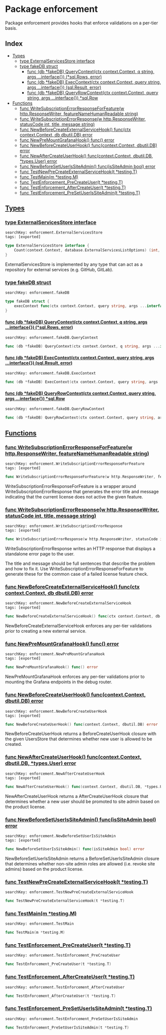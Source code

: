 # Package enforcement

Package enforcement provides hooks that enforce validations on a per-tier basis. 

## Index

* [Types](#type)
    * [type ExternalServicesStore interface](#ExternalServicesStore)
    * [type fakeDB struct](#fakeDB)
        * [func (db *fakeDB) QueryContext(ctx context.Context, q string, args ...interface{}) (*sql.Rows, error)](#fakeDB.QueryContext)
        * [func (db *fakeDB) ExecContext(ctx context.Context, query string, args ...interface{}) (sql.Result, error)](#fakeDB.ExecContext)
        * [func (db *fakeDB) QueryRowContext(ctx context.Context, query string, args ...interface{}) *sql.Row](#fakeDB.QueryRowContext)
* [Functions](#func)
    * [func WriteSubscriptionErrorResponseForFeature(w http.ResponseWriter, featureNameHumanReadable string)](#WriteSubscriptionErrorResponseForFeature)
    * [func WriteSubscriptionErrorResponse(w http.ResponseWriter, statusCode int, title, message string)](#WriteSubscriptionErrorResponse)
    * [func NewBeforeCreateExternalServiceHook() func(ctx context.Context, db dbutil.DB) error](#NewBeforeCreateExternalServiceHook)
    * [func NewPreMountGrafanaHook() func() error](#NewPreMountGrafanaHook)
    * [func NewBeforeCreateUserHook() func(context.Context, dbutil.DB) error](#NewBeforeCreateUserHook)
    * [func NewAfterCreateUserHook() func(context.Context, dbutil.DB, *types.User) error](#NewAfterCreateUserHook)
    * [func NewBeforeSetUserIsSiteAdmin() func(isSiteAdmin bool) error](#NewBeforeSetUserIsSiteAdmin)
    * [func TestNewPreCreateExternalServiceHook(t *testing.T)](#TestNewPreCreateExternalServiceHook)
    * [func TestMain(m *testing.M)](#TestMain)
    * [func TestEnforcement_PreCreateUser(t *testing.T)](#TestEnforcement_PreCreateUser)
    * [func TestEnforcement_AfterCreateUser(t *testing.T)](#TestEnforcement_AfterCreateUser)
    * [func TestEnforcement_PreSetUserIsSiteAdmin(t *testing.T)](#TestEnforcement_PreSetUserIsSiteAdmin)


## <a id="type" href="#type">Types</a>

### <a id="ExternalServicesStore" href="#ExternalServicesStore">type ExternalServicesStore interface</a>

```
searchKey: enforcement.ExternalServicesStore
tags: [exported]
```

```Go
type ExternalServicesStore interface {
	Count(context.Context, database.ExternalServicesListOptions) (int, error)
}
```

ExternalServicesStore is implemented by any type that can act as a repository for external services (e.g. GitHub, GitLab). 

### <a id="fakeDB" href="#fakeDB">type fakeDB struct</a>

```
searchKey: enforcement.fakeDB
```

```Go
type fakeDB struct {
	execContext func(ctx context.Context, query string, args ...interface{}) (sql.Result, error)
}
```

#### <a id="fakeDB.QueryContext" href="#fakeDB.QueryContext">func (db *fakeDB) QueryContext(ctx context.Context, q string, args ...interface{}) (*sql.Rows, error)</a>

```
searchKey: enforcement.fakeDB.QueryContext
```

```Go
func (db *fakeDB) QueryContext(ctx context.Context, q string, args ...interface{}) (*sql.Rows, error)
```

#### <a id="fakeDB.ExecContext" href="#fakeDB.ExecContext">func (db *fakeDB) ExecContext(ctx context.Context, query string, args ...interface{}) (sql.Result, error)</a>

```
searchKey: enforcement.fakeDB.ExecContext
```

```Go
func (db *fakeDB) ExecContext(ctx context.Context, query string, args ...interface{}) (sql.Result, error)
```

#### <a id="fakeDB.QueryRowContext" href="#fakeDB.QueryRowContext">func (db *fakeDB) QueryRowContext(ctx context.Context, query string, args ...interface{}) *sql.Row</a>

```
searchKey: enforcement.fakeDB.QueryRowContext
```

```Go
func (db *fakeDB) QueryRowContext(ctx context.Context, query string, args ...interface{}) *sql.Row
```

## <a id="func" href="#func">Functions</a>

### <a id="WriteSubscriptionErrorResponseForFeature" href="#WriteSubscriptionErrorResponseForFeature">func WriteSubscriptionErrorResponseForFeature(w http.ResponseWriter, featureNameHumanReadable string)</a>

```
searchKey: enforcement.WriteSubscriptionErrorResponseForFeature
tags: [exported]
```

```Go
func WriteSubscriptionErrorResponseForFeature(w http.ResponseWriter, featureNameHumanReadable string)
```

WriteSubscriptionErrorResponseForFeature is a wrapper around WriteSubscriptionErrorResponse that generates the error title and message indicating that the current license does not active the given feature. 

### <a id="WriteSubscriptionErrorResponse" href="#WriteSubscriptionErrorResponse">func WriteSubscriptionErrorResponse(w http.ResponseWriter, statusCode int, title, message string)</a>

```
searchKey: enforcement.WriteSubscriptionErrorResponse
tags: [exported]
```

```Go
func WriteSubscriptionErrorResponse(w http.ResponseWriter, statusCode int, title, message string)
```

WriteSubscriptionErrorResponse writes an HTTP response that displays a standalone error page to the user. 

The title and message should be full sentences that describe the problem and how to fix it. Use WriteSubscriptionErrorResponseForFeature to generate these for the common case of a failed license feature check. 

### <a id="NewBeforeCreateExternalServiceHook" href="#NewBeforeCreateExternalServiceHook">func NewBeforeCreateExternalServiceHook() func(ctx context.Context, db dbutil.DB) error</a>

```
searchKey: enforcement.NewBeforeCreateExternalServiceHook
tags: [exported]
```

```Go
func NewBeforeCreateExternalServiceHook() func(ctx context.Context, db dbutil.DB) error
```

NewBeforeCreateExternalServiceHook enforces any per-tier validations prior to creating a new external service. 

### <a id="NewPreMountGrafanaHook" href="#NewPreMountGrafanaHook">func NewPreMountGrafanaHook() func() error</a>

```
searchKey: enforcement.NewPreMountGrafanaHook
tags: [exported]
```

```Go
func NewPreMountGrafanaHook() func() error
```

NewPreMountGrafanaHook enforces any per-tier validations prior to mounting the Grafana endpoints in the debug router. 

### <a id="NewBeforeCreateUserHook" href="#NewBeforeCreateUserHook">func NewBeforeCreateUserHook() func(context.Context, dbutil.DB) error</a>

```
searchKey: enforcement.NewBeforeCreateUserHook
tags: [exported]
```

```Go
func NewBeforeCreateUserHook() func(context.Context, dbutil.DB) error
```

NewBeforeCreateUserHook returns a BeforeCreateUserHook closure with the given UsersStore that determines whether new user is allowed to be created. 

### <a id="NewAfterCreateUserHook" href="#NewAfterCreateUserHook">func NewAfterCreateUserHook() func(context.Context, dbutil.DB, *types.User) error</a>

```
searchKey: enforcement.NewAfterCreateUserHook
tags: [exported]
```

```Go
func NewAfterCreateUserHook() func(context.Context, dbutil.DB, *types.User) error
```

NewAfterCreateUserHook returns a AfterCreateUserHook closure that determines whether a new user should be promoted to site admin based on the product license. 

### <a id="NewBeforeSetUserIsSiteAdmin" href="#NewBeforeSetUserIsSiteAdmin">func NewBeforeSetUserIsSiteAdmin() func(isSiteAdmin bool) error</a>

```
searchKey: enforcement.NewBeforeSetUserIsSiteAdmin
tags: [exported]
```

```Go
func NewBeforeSetUserIsSiteAdmin() func(isSiteAdmin bool) error
```

NewBeforeSetUserIsSiteAdmin returns a BeforeSetUserIsSiteAdmin closure that determines whether non-site admin roles are allowed (i.e. revoke site admins) based on the product license. 

### <a id="TestNewPreCreateExternalServiceHook" href="#TestNewPreCreateExternalServiceHook">func TestNewPreCreateExternalServiceHook(t *testing.T)</a>

```
searchKey: enforcement.TestNewPreCreateExternalServiceHook
```

```Go
func TestNewPreCreateExternalServiceHook(t *testing.T)
```

### <a id="TestMain" href="#TestMain">func TestMain(m *testing.M)</a>

```
searchKey: enforcement.TestMain
```

```Go
func TestMain(m *testing.M)
```

### <a id="TestEnforcement_PreCreateUser" href="#TestEnforcement_PreCreateUser">func TestEnforcement_PreCreateUser(t *testing.T)</a>

```
searchKey: enforcement.TestEnforcement_PreCreateUser
```

```Go
func TestEnforcement_PreCreateUser(t *testing.T)
```

### <a id="TestEnforcement_AfterCreateUser" href="#TestEnforcement_AfterCreateUser">func TestEnforcement_AfterCreateUser(t *testing.T)</a>

```
searchKey: enforcement.TestEnforcement_AfterCreateUser
```

```Go
func TestEnforcement_AfterCreateUser(t *testing.T)
```

### <a id="TestEnforcement_PreSetUserIsSiteAdmin" href="#TestEnforcement_PreSetUserIsSiteAdmin">func TestEnforcement_PreSetUserIsSiteAdmin(t *testing.T)</a>

```
searchKey: enforcement.TestEnforcement_PreSetUserIsSiteAdmin
```

```Go
func TestEnforcement_PreSetUserIsSiteAdmin(t *testing.T)
```

